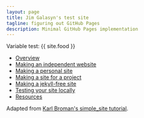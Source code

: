 ```yaml
---
layout: page
title: Jim Galasyn's test site
tagline: figuring out GitHub Pages
description: Minimal GitHub Pages implementation
---
```


Variable test: {{ site.food }}

- [Overview](pages/overview.html)
- [Making an independent website](pages/independent_site.html)
- [Making a personal site](pages/user_site.html)
- [Making a site for a project](pages/project_site.html)
- [Making a jekyll-free site](pages/nojekyll.html)
- [Testing your site locally](pages/local_test.html)
- [Resources](pages/resources.html)

Adapted from [Karl Broman's simple_site tutorial](https://github.com/kbroman/simple_site).
